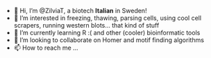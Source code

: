 - 👋 Hi, I’m @ZilviaT, a biotech **Italian** in Sweden! 
- 👀 I’m interested in freezing, thawing, parsing cells, using cool cell scrapers, running western blots... that kind of stuff
- 🌱 I’m currently learning R :( and other (cooler) bioinformatic tools
- 💞️ I’m looking to collaborate on Homer and motif finding algorithms
- 📫 How to reach me ...

<!---
ZilviaT/ZilviaT is a ✨ special ✨ repository because its `README.md` (this file) appears on your GitHub profile.
You can click the Preview link to take a look at your changes.
--->
